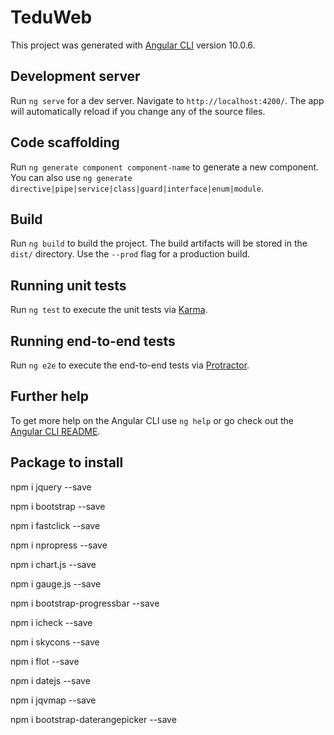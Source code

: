 # TeduWeb

This project was generated with [Angular CLI](https://github.com/angular/angular-cli) version 10.0.6.

## Development server

Run `ng serve` for a dev server. Navigate to `http://localhost:4200/`. The app will automatically reload if you change any of the source files.

## Code scaffolding

Run `ng generate component component-name` to generate a new component. You can also use `ng generate directive|pipe|service|class|guard|interface|enum|module`.

## Build

Run `ng build` to build the project. The build artifacts will be stored in the `dist/` directory. Use the `--prod` flag for a production build.

## Running unit tests

Run `ng test` to execute the unit tests via [Karma](https://karma-runner.github.io).

## Running end-to-end tests

Run `ng e2e` to execute the end-to-end tests via [Protractor](http://www.protractortest.org/).

## Further help

To get more help on the Angular CLI use `ng help` or go check out the [Angular CLI README](https://github.com/angular/angular-cli/blob/master/README.md).

## Package to install
<!-- jQuery -->
npm i jquery --save
<!-- Bootstrap -->
npm i bootstrap --save
<!-- FastClick -->
npm i fastclick --save
<!-- NProgress -->
npm i npropress --save
<!-- Chart.js -->
npm i chart.js --save
<!-- gauge.js -->
npm i gauge.js --save
<!-- bootstrap-progressbar -->
npm i bootstrap-progressbar --save
<!-- iCheck -->
npm i icheck --save
<!-- Skycons -->
npm i skycons --save
<!-- Flot -->
npm i flot --save
<!-- DateJS -->
npm i datejs --save
<!-- JQVMap -->
npm i jqvmap --save
<!-- bootstrap-daterangepicker -->
npm i bootstrap-daterangepicker --save
